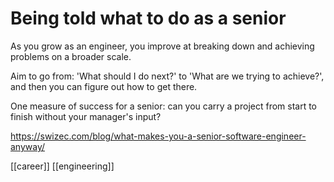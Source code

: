 # Being told what to do as a senior

As you grow as an engineer, you improve at breaking down and achieving problems on a broader scale.

Aim to go from:
'What should I do next?'
to
'What are we trying to achieve?', and then you can figure out how to get there.

One measure of success for a senior: can you carry a project from start to finish without your manager's input?

https://swizec.com/blog/what-makes-you-a-senior-software-engineer-anyway/

[[career]]
[[engineering]]
